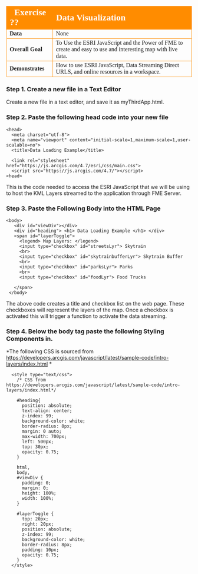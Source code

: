 <table style="border-spacing: 0px;border-collapse: collapse;font-family:serif">
<tr>
<td width=25% style="vertical-align:middle;background-color:darkorange;border: 2px solid darkorange">
<i class="fa fa-cogs fa-lg fa-pull-left fa-fw" style="color:white;padding-right: 12px;vertical-align:text-top"></i>
<span style="color:white;font-size:x-large;font-weight: bold">Exercise ??</span>
</td>
<td style="border: 2px solid darkorange;background-color:darkorange;color:white">
<span style="color:white;font-size:x-large;font-weight: bold">Data Visualization </span>
</td>
</tr>

<tr>
<td style="border: 1px solid darkorange; font-weight: bold">Data</td>
<td style="border: 1px solid darkorange">None</td>
</tr>

<tr>
<td style="border: 1px solid darkorange; font-weight: bold">Overall Goal</td>
<td style="border: 1px solid darkorange">To Use the ESRI JavaScript and the Power of FME to create and easy to use and interesting map with live data. </td>
</tr>

<tr>
<td style="border: 1px solid darkorange; font-weight: bold">Demonstrates</td>
<td style="border: 1px solid darkorange">How to use ESRI JavaScript, Data Streaming Direct URLS, and online resources in a workspace. </td>
</tr>

</table>

### Step 1. Create a new file in a Text Editor

Create a new file in a text editor, and save it as myThirdApp.html.

### Step 2. Paste the following head code into your new file

    <head>
      <meta charset="utf-8">
      <meta name="viewport" content="initial-scale=1,maximum-scale=1,user-scalable=no">
      <title>Data Loading Example</title>

      <link rel="stylesheet" href="https://js.arcgis.com/4.7/esri/css/main.css">
      <script src="https://js.arcgis.com/4.7/"></script>
    <head>

This is the code needed to access the ESRI JavaScript that we will be using to host the KML Layers streamed to the application through FME Server.

### Step 3. Paste the Following Body into the HTML Page

    <body>
       <div id="viewDiv"></div>
       <div id="heading"> <h1> Data Loading Example </h1> </div>
       <span id="layerToggle">
         <legend> Map Layers: </legend>
         <input type="checkbox" id="streetsLyr"> Skytrain
         <br>
         <input type="checkbox" id="skytrainbufferLyr"> Skytrain Buffer
         <br>
         <input type="checkbox" id="parksLyr"> Parks
         <br>
         <input type="checkbox" id="foodLyr"> Food Trucks

       </span>
     </body>

The above code creates a title and checkbox list on the web page. These checkboxes will represent the layers of the map. Once a checkbox is activated this will trigger a function to activate the data streaming.

### Step 4. Below the body tag paste the following Styling Components in.
*The following CSS is sourced from https://developers.arcgis.com/javascript/latest/sample-code/intro-layers/index.html *

      <style type="text/css">
        /* CSS from https://developers.arcgis.com/javascript/latest/sample-code/intro-layers/index.html*/

        #heading{
          position: absolute;
          text-align: center;
          z-index: 99;
          background-color: white;
          border-radius: 8px;
          margin: 0 auto;
          max-width: 700px;
          left: 500px;
          top: 30px;
          opacity: 0.75;
        }  

        html,
        body,
        #viewDiv {
          padding: 0;
          margin: 0;
          height: 100%;
          width: 100%;
        }

        #layerToggle {
          top: 20px;
          right: 20px;
          position: absolute;
          z-index: 99;
          background-color: white;
          border-radius: 8px;
          padding: 10px;
          opacity: 0.75;
        }
      </style>
